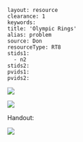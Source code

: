 ````
layout: resource
clearance: 1
keywords:
title: 'Olympic Rings'
alias: problem
source: Don
resourceType: RT8
stids1: 
  - n2
stids2:
pvids1:
pvids2:

````


![ ](http://4.bp.blogspot.com/-yS82wqptIYU/T38w9AyhfYI/AAAAAAAAEJg/2riV7XxGwow/s400/Picture1.png)


![ ](http://3.bp.blogspot.com/-TUrb2X8h3DM/T38w92-mXAI/AAAAAAAAEJo/LxO5dVyFoGc/s400/Picture2.png)

Handout:

![ ](http://4.bp.blogspot.com/-no-xOX6w7Ho/T38xCytuunI/AAAAAAAAEKQ/vxYa2L2ljW8/s400/Picture7.png)

